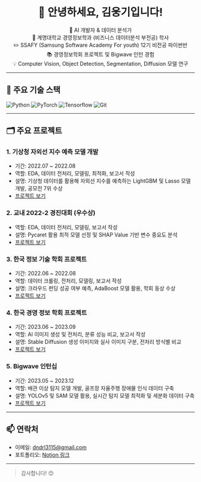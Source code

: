 <h1 align="center">👋 안녕하세요, 김웅기입니다!</h1>
<p align="center">
  🌱 AI 개발자 & 데이터 분석가<br>
  🏫 계명대학교 경영정보학과 (비즈니스 데이터분석 부전공) 학사<br>
  ✏️ SSAFY (Samsung Software Academy For youth) 12기 비전공 파이썬반<br>
  📚 경영정보학회 프로젝트 및 Bigwave 인턴 경험<br>
  💡 Computer Vision, Object Detection, Segmentation, Diffusion 모델 연구<br>
</p>

---

## 🔧 주요 기술 스택
![Python](https://img.shields.io/badge/Python-3776AB?logo=python&logoColor=white)
![PyTorch](https://img.shields.io/badge/PyTorch-EE4C2C?logo=pytorch&logoColor=white)
![Tensorflow](https://img.shields.io/badge/Tensorflow-FFBB00?logo=tensorflow&logoColor=black)
![Git](https://img.shields.io/badge/Git-F05032?logo=git&logoColor=white)

---

## 🗂 주요 프로젝트

### 1. 기상청 자외선 지수 예측 모델 개발  
- 기간: 2022.07 ~ 2022.08  
- 역할: EDA, 데이터 전처리, 모델링, 최적화, 보고서 작성  
- 설명: 기상청 데이터를 활용해 자외선 지수를 예측하는 LightGBM 및 Lasso 모델 개발, 공모전 7위 수상  
- [프로젝트 보기](https://github.com/wwwoong1/Meteorological)

### 2. 교내 2022-2 경진대회 (우수상)  
- 역할: EDA, 데이터 전처리, 모델링, 보고서 작성  
- 설명: Pycaret 활용 최적 모델 선정 및 SHAP Value 기반 변수 중요도 분석  
- [프로젝트 보기](https://github.com/wwwoong1/Intra-school-competition)

### 3. 한국 정보 기술 학회 프로젝트  
- 기간: 2022.06 ~ 2022.08  
- 역할: 데이터 크롤링, 전처리, 모델링, 보고서 작성  
- 설명: 크라우드 펀딩 성공 여부 예측, AdaBoost 모델 활용, 학회 동상 수상  
- [프로젝트 보기](https://github.com/wwwoong1/kmis)

### 4. 한국 경영 정보 학회 프로젝트  
- 기간: 2023.06 ~ 2023.09  
- 역할: AI 이미지 생성 및 전처리, 분류 성능 비교, 보고서 작성  
- 설명: Stable Diffusion 생성 이미지와 실사 이미지 구분, 전처리 방식별 비교  
- [프로젝트 보기](https://github.com/wwwoong1/kmis_2)

### 5. Bigwave 인턴십  
- 기간: 2023.05 ~ 2023.12  
- 역할: 배관 이상 탐지 모델 개발, 골프장 자율주행 장애물 인식 데이터 구축  
- 설명: YOLOv5 및 SAM 모델 활용, 실시간 탐지 모델 최적화 및 세분화 데이터 구축  
- [프로젝트 보기](https://github.com/wwwoong1/bigwave)

---

## 📫 연락처  
- 이메일: dndrl3115@gmail.com  
- 포트폴리오: [Notion 링크](https://notion.so/yourportfolio)  

---

> 감사합니다! 😊
